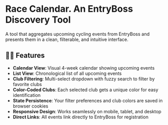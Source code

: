 # Race Calendar. An EntryBoss Discovery Tool

A tool that aggregates upcoming cycling events from EntryBoss and presents them in a clean, filterable, and intuitive interface.

## 🚴‍♀️ Features

- **Calendar View**: Visual 4-week calendar showing upcoming events
- **List View**: Chronological list of all upcoming events  
- **Club Filtering**: Multi-select dropdown with fuzzy search to filter by favorite clubs
- **Color-Coded Clubs**: Each selected club gets a unique color for easy identification
- **State Persistence**: Your filter preferences and club colors are saved in browser cookies
- **Responsive Design**: Works seamlessly on mobile, tablet, and desktop
- **Direct Links**: All events link directly to EntryBoss for registration
